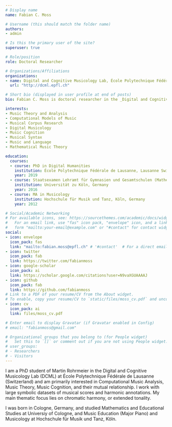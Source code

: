 ```yaml
---
# Display name
name: Fabian C. Moss

# Username (this should match the folder name)
authors:
- admin

# Is this the primary user of the site?
superuser: true

# Role/position
role: Doctoral Researcher

# Organizations/Affiliations
organizations:
- name: Digital and Cognitive Musicology Lab, École Polytechnique Fédérale de Lausanne
  url: "http://dcml.epfl.ch"

# Short bio (displayed in user profile at end of posts)
bio: Fabian C. Moss is doctoral researcher in the _Digital and Cognitive Musicology Lab_ (DCML) at École Polytechnique Fédérale de Lausanne (EPFL, Switzerland). He was born in Cologne, Germany, and studied Mathematics and Educational Studies at University of Cologne, and Music Education (Major Piano) and Musicology at Hochschule für Musik und Tanz, Köln. Working with large symbolic datasets of musical scores and harmonic annotations, he is primarily interested in Computational Music Analysis, Music Theory, Music Cognition, and their mutual relationship.

interests:
- Music Theory and Analysis
- Computational Models of Music
- Musical Corpus Research
- Digital Musicology
- Music Cognition
- Musical Syntax
- Music and Language
- Mathematical Music Theory

education:
  courses:
  - course: PhD in Digital Humanities
    institution: École Polytechnique Fédérale de Lausanne, Lausanne Switzerland
    year: 2019
  - course: Staatsexamen Lehramt für Gymnasien und Gesamtschulen (Mathematik, Musik, Erziehungswissenschaft)
    institution: Universität zu Köln, Germany
    year: 2016
  - course: MA in Musicology
    institution: Hochschule für Musik und Tanz, Köln, Germany
    year: 2012

# Social/Academic Networking
# For available icons, see: https://sourcethemes.com/academic/docs/widgets/#icons
#   For an email link, use "fas" icon pack, "envelope" icon, and a link in the
#   form "mailto:your-email@example.com" or "#contact" for contact widget.
social:
- icon: envelope
  icon_pack: fas
  link: "mailto:fabian.moss@epfl.ch" # '#contact'  # For a direct email link, use "mailto:test@example.org".
- icon: twitter
  icon_pack: fab
  link: https://twitter.com/fabianmoss
- icon: google-scholar
  icon_pack: ai
  link: https://scholar.google.com/citations?user=N9vaXGUAAAAJ
- icon: github
  icon_pack: fab
  link: https://github.com/fabianmoss
# Link to a PDF of your resume/CV from the About widget.
# To enable, copy your resume/CV to `static/files/moss_cv.pdf` and uncomment the lines below.  
- icon: cv
  icon_pack: ai
  link: files/moss_cv.pdf

# Enter email to display Gravatar (if Gravatar enabled in Config)
# email: "fabianmoss@gmail.com"

# Organizational groups that you belong to (for People widget)
#   Set this to `[]` or comment out if you are not using People widget.  
# user_groups:
# - Researchers
# - Visitors
---
```



I am a PhD student of Martin Rohrmeier in the Digital and Cognitive Musicology Lab (DCML) at École Polytechnique Fédérale de Lausanne (Switzerland) and am primarily interested in Computational Music Analysis, Music Theory, Music Cognition, and their mutual relationship. I work with large symbolic datasets of musical scores and harmonic annotations. My  main thematic focus lies on chromatic harmony, or extended tonality.

I was born in Cologne, Germany, and studied Mathematics and Educational Studies at Universiy of Cologne, and Music Education (Major Piano) and Musicology at Hochschule für Musik und Tanz, Köln.

